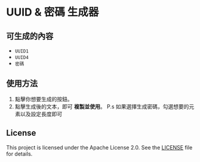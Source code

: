 # **UUID & 密碼 生成器**

## **可生成的內容**
- `UUID1`
- `UUID4`
- `密碼`

## **使用方法**
1. 點擊你想要生成的按鈕。
2. 點擊生成後的文本，即可 **複製並使用**。
P.s 如果選擇生成密碼，勾選想要的元素以及設定長度即可


## License
This project is licensed under the Apache License 2.0. See the [LICENSE](./LICENSE) file for details.
